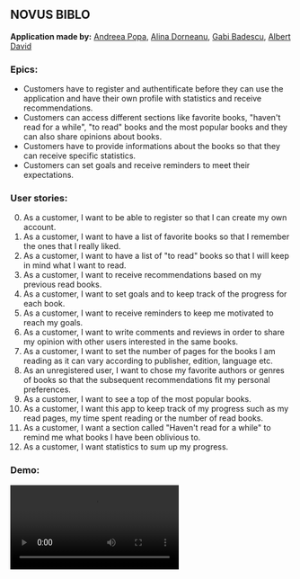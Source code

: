 ## NOVUS BIBLO

**Application made by:** [Andreea Popa](https://github.com/andreea-popa22), [Alina Dorneanu](https://github.com/alina0311), [Gabi Badescu](https://github.com/BadescuGabi), [Albert David](https://github.com/albertdavid00) 

### Epics:
- Customers have to register and authentificate before they can use the application and have their own profile with statistics and receive recommendations.
- Customers can access different sections like favorite books, "haven't read for a while", "to read" books and the most popular books and they can also share opinions about books.
- Customers have to provide informations about the books so that they can receive specific statistics.
- Customers can set goals and receive reminders to meet their expectations.


### User stories:
0. As a customer, I want to be able to register so that I can create my own account.
1. As a customer, I want to have a list of favorite books so that I remember the ones that I really liked.
2. As a customer, I want to have a list of "to read" books so that I will keep in mind what I want to read.
3. As a customer, I want to receive recommendations based on my previous read books.
4. As a customer, I want to set goals and to keep track of the progress for each book.
5. As a customer, I want to receive reminders to keep me motivated to reach my goals.
6. As a customer, I want to write comments and reviews in order to share my opinion with other users interested in the same books.
7. As a customer, I want to set the number of pages for the books I am reading as it can vary according to publisher, edition, language etc.
8. As an unregistered user, I want to chose my favorite authors or genres of books so that the subsequent recommendations fit my personal preferences.
9. As a customer, I want to see a top of the most popular books.
10. As a customer, I want this app to keep track of my progress such as my read pages, my time spent reading or the number of read books.
11. As a customer, I want a section called "Haven't read for a while" to remind me what books I have been oblivious to.
12. As a customer, I want statistics to sum up my progress.

### Demo:
![Demo](https://github.com/MDS-Project-3AG/Novus-Biblo/blob/main/demo.mp4)
